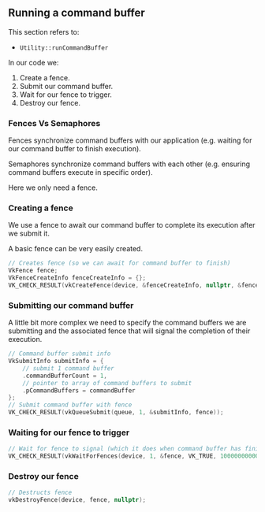 ## Running a command buffer

This section refers to:
- `Utility::runCommandBuffer`

In our code we:
1. Create a fence.
2. Submit our command buffer.
3. Wait for our fence to trigger.
4. Destroy our fence.

### Fences Vs Semaphores

Fences synchronize command buffers with our application (e.g. waiting for our command buffer to finish execution).

Semaphores synchronize command buffers with each other (e.g. ensuring command buffers execute in specific order).

Here we only need a fence.

### Creating a fence

We use a fence to await our command buffer to complete its execution after we submit it.

A basic fence can be very easily created.

```cpp
// Creates fence (so we can await for command buffer to finish)
VkFence fence;
VkFenceCreateInfo fenceCreateInfo = {};
VK_CHECK_RESULT(vkCreateFence(device, &fenceCreateInfo, nullptr, &fence));
```

### Submitting our command buffer

A little bit more complex we need to specify the command buffers we are submitting and the associated fence that will signal the completion of their execution.

```cpp
// Command buffer submit info
VkSubmitInfo submitInfo = {
    // submit 1 command buffer
    .commandBufferCount = 1,
    // pointer to array of command buffers to submit
    .pCommandBuffers = commandBuffer
};
// Submit command buffer with fence
VK_CHECK_RESULT(vkQueueSubmit(queue, 1, &submitInfo, fence));
```

### Waiting for our fence to trigger

```cpp
// Wait for fence to signal (which it does when command buffer has finished)
VK_CHECK_RESULT(vkWaitForFences(device, 1, &fence, VK_TRUE, 100000000000));
```

### Destroy our fence

```cpp
// Destructs fence
vkDestroyFence(device, fence, nullptr);
```